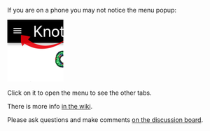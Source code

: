 If you are on a phone you may not notice the menu popup:

![main-menu](/main-menu.png)

Click on it to open the menu to see the other tabs.

There is more info [in the wiki](https://github.com/awootton/knotfreeiot/wiki).

Please ask questions and make comments [on the discussion board](https://github.com/awootton/knotfreeiot/discussions).


